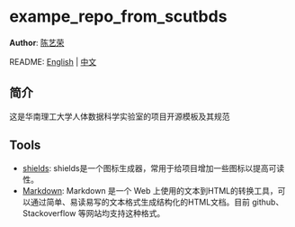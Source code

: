 # exampe_repo_from_scutbds
**Author**: [陈艺荣](https://github.com/scutcyr)

README: [English](https://github.com/scut-bds/exampe_repo_from_scutbds/blob/main/README.md) | [中文](https://github.com/scut-bds/exampe_repo_from_scutbds/blob/main/README-zh.md)

## 简介
这是华南理工大学人体数据科学实验室的项目开源模板及其规范 

## Tools
* [shields](https://shields.io/): shields是一个图标生成器，常用于给项目增加一些图标以提高可读性。
* [Markdown](http://www.markdown.cn/): Markdown 是一个 Web 上使用的文本到HTML的转换工具，可以通过简单、易读易写的文本格式生成结构化的HTML文档。目前 github、Stackoverflow 等网站均支持这种格式。
